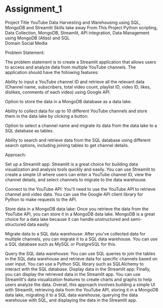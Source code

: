 # Assignment_1
Project Title
YouTube Data Harvesting and Warehousing using SQL, MongoDB and Streamlit
Skills take away From This Project
Python scripting, Data Collection,
MongoDB, Streamlit, API integration, Data Management using MongoDB (Atlas) and SQL  
Domain
Social Media

Problem Statement:

The problem statement is to create a Streamlit application that allows users to access and analyze data from multiple YouTube channels. The application should have the following features:

  Ability to input a YouTube channel ID and retrieve all the relevant data (Channel name, subscribers, total video count, playlist ID, video ID, likes, dislikes, comments of each video) using Google API.
  
 Option to store the data in a MongoDB database as a data lake.
 
 Ability to collect data for up to 10 different YouTube channels and store them in the data lake by clicking a button.
 
 Option to select a channel name and migrate its data from the data lake to a SQL database as tables.
 
Ability to search and retrieve data from the SQL database using different search options, including joining tables to get channel details.

Approach: 

Set up a Streamlit app: Streamlit is a great choice for building data visualization and analysis tools quickly and easily. You can use Streamlit to create a simple UI where users can enter a YouTube channel ID, view the channel details, and select channels to migrate to the data warehouse.

Connect to the YouTube API: You'll need to use the YouTube API to retrieve channel and video data. You can use the Google API client library for Python to make requests to the API.

Store data in a MongoDB data lake: Once you retrieve the data from the YouTube API, you can store it in a MongoDB data lake. MongoDB is a great choice for a data lake because it can handle unstructured and semi-structured data easily.

Migrate data to a SQL data warehouse: After you've collected data for multiple channels, you can migrate it to a SQL data warehouse. You can use a SQL database such as MySQL or PostgreSQL for this.

Query the SQL data warehouse: You can use SQL queries to join the tables in the SQL data warehouse and retrieve data for specific channels based on user input. You can use a Python SQL library such as SQLAlchemy to interact with the SQL database.
Display data in the Streamlit app: Finally, you can display the retrieved data in the Streamlit app. You can use Streamlit's data visualization features to create charts and graphs to help users analyze the data.
Overall, this approach involves building a simple UI with Streamlit, retrieving data from the YouTube API, storing it in a MongoDB data lake, migrating it to a SQL data warehouse, querying the data warehouse with SQL, and displaying the data in the Streamlit app.
